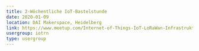 ```yaml
---
title: 2-Wöchentliche IoT-Bastelstunde
date: 2020-01-09
location: DAI Makerspace, Heidelberg
link: https://www.meetup.com/Internet-of-Things-IoT-LoRaWan-Infrastruktur-4-RheinNeckar/events/cmbzlqybccbmb/
usergroup: iotrn
type: usergroup
---
```

